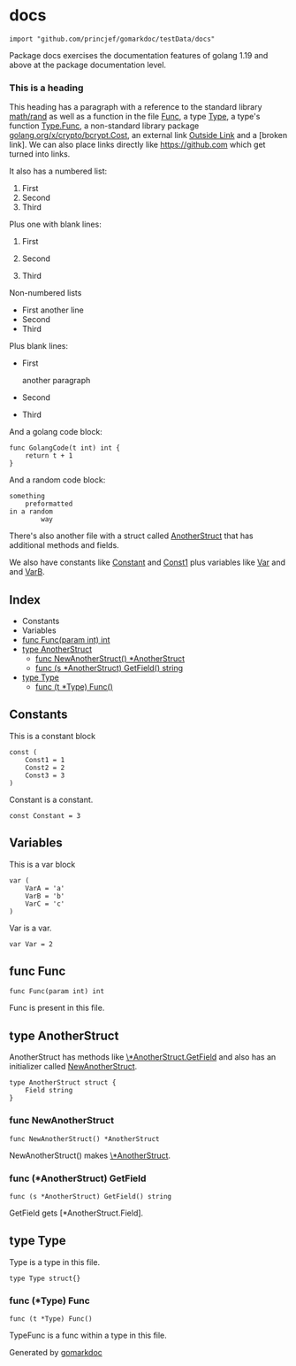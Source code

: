 <!-- Code generated by gomarkdoc. DO NOT EDIT -->

# docs

	import "github.com/princjef/gomarkdoc/testData/docs"

Package docs exercises the documentation features of golang 1.19 and above at the package documentation level.

### This is a heading

This heading has a paragraph with a reference to the standard library [math/rand](<https://pkg.go.dev/math/rand/>) as well as a function in the file [Func](<#Func>), a type [Type](<#Type>), a type's function [Type.Func](<#Type.Func>), a non\-standard library package [golang.org/x/crypto/bcrypt.Cost](<https://pkg.go.dev/golang.org/x/crypto/bcrypt/#Cost>), an external link [Outside Link](<https://golang.org/doc/articles/json_and_go.html>) and a \[broken link\]. We can also place links directly like https://github.com which get turned into links.

It also has a numbered list:

1. First
2. Second
3. Third

Plus one with blank lines:

1. First

2. Second

3. Third

Non\-numbered lists

- First another line
- Second
- Third

Plus blank lines:

- First
  
  another paragraph

- Second

- Third

And a golang code block:

	func GolangCode(t int) int {
		return t + 1
	}
	

And a random code block:

	something
		preformatted
	in a random
			way
	

There's also another file with a struct called [AnotherStruct](<#AnotherStruct>) that has additional methods and fields.

We also have constants like [Constant](<#Constant>) and [Const1](<#Const1>) plus variables like [Var](<#Var>) and and [VarB](<#VarA>).

## Index

- Constants
- Variables
- [func Func\(param int\) int](<#Func>)
- [type AnotherStruct](<#AnotherStruct>)
  - [func NewAnotherStruct\(\) \*AnotherStruct](<#NewAnotherStruct>)
  - [func \(s \*AnotherStruct\) GetField\(\) string](<#AnotherStruct.GetField>)
- [type Type](<#Type>)
  - [func \(t \*Type\) Func\(\)](<#Type.Func>)


## Constants

<a name="Const1"></a>This is a constant block

	const (
	    Const1 = 1
	    Const2 = 2
	    Const3 = 3
	)

<a name="Constant"></a>Constant is a constant.

	const Constant = 3

## Variables

<a name="VarA"></a>This is a var block

	var (
	    VarA = 'a'
	    VarB = 'b'
	    VarC = 'c'
	)

<a name="Var"></a>Var is a var.

	var Var = 2

<a name="Func"></a>
## func Func

	func Func(param int) int

Func is present in this file.

<a name="AnotherStruct"></a>
## type AnotherStruct

AnotherStruct has methods like [\\\*AnotherStruct.GetField](<#AnotherStruct.GetField>) and also has an initializer called [NewAnotherStruct](<#NewAnotherStruct>).

	type AnotherStruct struct {
	    Field string
	}

<a name="NewAnotherStruct"></a>
### func NewAnotherStruct

	func NewAnotherStruct() *AnotherStruct

NewAnotherStruct\(\) makes [\\\*AnotherStruct](<#AnotherStruct>).

<a name="AnotherStruct.GetField"></a>
### func \(\*AnotherStruct\) GetField

	func (s *AnotherStruct) GetField() string

GetField gets \[\*AnotherStruct.Field\].

<a name="Type"></a>
## type Type

Type is a type in this file.

	type Type struct{}

<a name="Type.Func"></a>
### func \(\*Type\) Func

	func (t *Type) Func()

TypeFunc is a func within a type in this file.

Generated by [gomarkdoc](<https://github.com/princjef/gomarkdoc>)
